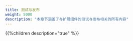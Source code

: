 ```yaml
---
title: 测试与发布
weight: 5000
description: "本章节涵盖了与扩展组件的测试与发布相关的所有内容"
---
```


{{%children description="true" %}}